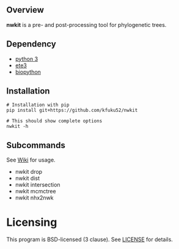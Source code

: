 ## Overview

**nwkit** is a pre- and post-processing tool for phylogenetic trees. 

## Dependency
* [python 3](https://www.python.org/)
* [ete3](https://github.com/etetoolkit/ete)
* [biopython](https://biopython.org/)

## Installation
```
# Installation with pip
pip install git+https://github.com/kfuku52/nwkit

# This should show complete options
nwkit -h 
```

## Subcommands
See [Wiki](https://github.com/kfuku52/nwkit/wiki) for usage.

- nwkit drop
- nwkit dist
- nwkit intersection
- nwkit mcmctree
- nwkit nhx2nwk

# Licensing
This program is BSD-licensed (3 clause). See [LICENSE](LICENSE) for details.

